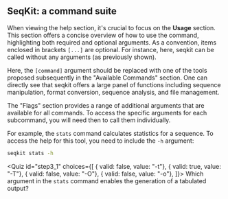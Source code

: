 <script> 
  import Quiz from "components/Quiz.svelte"; 
  import Execute from "components/Execute.svelte"; 
</script> 

## SeqKit: a command suite

When viewing the help section, it's crucial to focus on the **Usage** section. This section offers a concise overview of how to use the command, highlighting both required and optional arguments. As a convention, items enclosed in brackets `[...]` are optional. For instance, here, seqkit can be called without any arguments (as previously shown).

Here, the `[command]` argument  should be replaced with one of the tools proposed subsequently in the "Available Commands" section. One can directly see that seqkit offers a large panel of functions including sequence manipulation, format conversion, sequence analysis, and file management. 	

The "Flags" section provides a range of additional arguments that are available for all commands. To access the specific arguments for each subcommand, you will need then to call them individually.

For example, the `stats` command calculates statistics for a sequence. To access the help for this tool, you need to include the `-h` argument:

```bash
seqkit stats -h
```

<Quiz id="step3_1" choices={[
         { valid: false, value: "-t"},
         { valid: true, value: "-T"},
         { valid: false, value: "-O"},
	 { valid: false, value: "-o"},
]}>
        <span slot="prompt">
	Which argument in the `stats` command enables the generation of a tabulated output?
        </span>
</Quiz>


